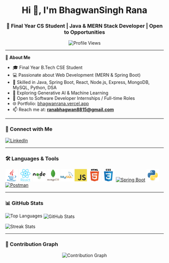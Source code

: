 <h1 align="center">Hi 👋, I'm BhagwanSingh Rana</h1>
<h3 align="center">🚀 Final Year CS Student | Java & MERN Stack Developer | Open to Opportunities</h3>

<p align="center">
  <img src="https://komarev.com/ghpvc/?username=bhagwan8815&label=Profile%20views&color=0e75b6&style=flat" alt="Profile Views" />
</p>

---

🌟 **About Me**

- 🎓 Final Year B.Tech CSE Student  
- 💻 Passionate about Web Development (MERN & Spring Boot)  
- 🔧 Skilled in Java, Spring Boot, React, Node.js, Express, MongoDB, MySQL, Python, DSA  
- 🚀 Exploring Generative AI & Machine Learning  
- 💼 Open to Software Developer Internships / Full-time Roles  
- 🌐 Portfolio: [bhagwanrana.vercel.app](https://bhagwanrana.vercel.app)  
- 📫 Reach me at: **ranabhagwan8815@gmail.com**

---

### 🤝 Connect with Me

<p align="left">
  <a href="https://www.linkedin.com/in/bhagwansingh-rana-264047272/" target="blank">
    <img align="center" src="https://raw.githubusercontent.com/rahuldkjain/github-profile-readme-generator/master/src/images/icons/Social/linked-in-alt.svg" alt="LinkedIn" height="30" width="40" />
  </a>
</p>

---

### 🛠️ Languages & Tools

<p align="left">
  <a href="https://www.java.com"><img src="https://raw.githubusercontent.com/devicons/devicon/master/icons/java/java-original.svg" alt="Java" width="40" height="40"/></a>
  <a href="https://reactjs.org/"><img src="https://raw.githubusercontent.com/devicons/devicon/master/icons/react/react-original-wordmark.svg" alt="React" width="40" height="40"/></a>
  <a href="https://nodejs.org"><img src="https://raw.githubusercontent.com/devicons/devicon/master/icons/nodejs/nodejs-original-wordmark.svg" alt="NodeJS" width="40" height="40"/></a>
  <a href="https://www.mongodb.com/"><img src="https://raw.githubusercontent.com/devicons/devicon/master/icons/mongodb/mongodb-original-wordmark.svg" alt="MongoDB" width="40" height="40"/></a>
  <a href="https://www.mysql.com/"><img src="https://raw.githubusercontent.com/devicons/devicon/master/icons/mysql/mysql-original-wordmark.svg" alt="MySQL" width="40" height="40"/></a>
  <a href="https://developer.mozilla.org/en-US/docs/Web/JavaScript"><img src="https://raw.githubusercontent.com/devicons/devicon/master/icons/javascript/javascript-original.svg" alt="JavaScript" width="40" height="40"/></a>
  <a href="https://www.w3.org/html/"><img src="https://raw.githubusercontent.com/devicons/devicon/master/icons/html5/html5-original-wordmark.svg" alt="HTML" width="40" height="40"/></a>
  <a href="https://www.w3schools.com/css/"><img src="https://raw.githubusercontent.com/devicons/devicon/master/icons/css3/css3-original-wordmark.svg" alt="CSS" width="40" height="40"/></a>
  <a href="https://spring.io/"><img src="https://www.vectorlogo.zone/logos/springio/springio-icon.svg" alt="Spring Boot" width="40" height="40"/></a>
  <a href="https://www.python.org/"><img src="https://raw.githubusercontent.com/devicons/devicon/master/icons/python/python-original.svg" alt="Python" width="40" height="40"/></a>
  <a href="https://postman.com"><img src="https://www.vectorlogo.zone/logos/getpostman/getpostman-icon.svg" alt="Postman" width="40" height="40"/></a>
</p>

---

### 📊 GitHub Stats

<p><img align="left" src="https://github-readme-stats.vercel.app/api/top-langs/?username=bhagwan8815&layout=compact&theme=default" alt="Top Languages" /></p>
<p>&nbsp;<img align="center" src="https://github-readme-stats.vercel.app/api?username=bhagwan8815&show_icons=true&theme=default" alt="GitHub Stats" /></p>
<p><img align="center" src="https://github-readme-streak-stats.herokuapp.com/?user=bhagwan8815&theme=default" alt="Streak Stats" /></p>

---

### 📌 Contribution Graph

<p align="center">
  <img src="https://github-readme-activity-graph.cyclic.app/graph?username=bhagwan8815&bg_color=ffffff&color=000000&line=00b894&point=1abc9c&area=true&hide_border=true" alt="Contribution Graph">
</p>


                                                    
